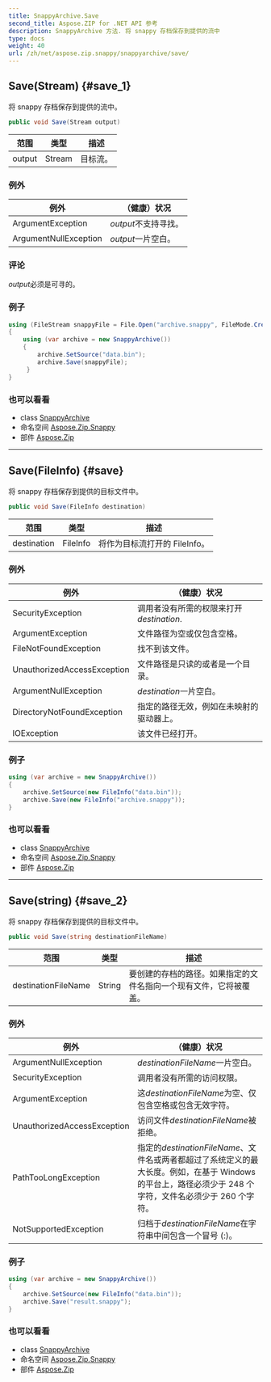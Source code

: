```yaml
---
title: SnappyArchive.Save
second_title: Aspose.ZIP for .NET API 参考
description: SnappyArchive 方法. 将 snappy 存档保存到提供的流中
type: docs
weight: 40
url: /zh/net/aspose.zip.snappy/snappyarchive/save/
---
```

## Save(Stream) {#save_1}

将 snappy 存档保存到提供的流中。

```csharp
public void Save(Stream output)
```

| 范围 | 类型 | 描述 |
| --- | --- | --- |
| output | Stream | 目标流。 |

### 例外

| 例外 | （健康）状况 |
| --- | --- |
| ArgumentException | *output*不支持寻找。 |
| ArgumentNullException | *output*一片空白。 |

### 评论

*output*必须是可寻的。

### 例子

```csharp
using (FileStream snappyFile = File.Open("archive.snappy", FileMode.Create))
{
    using (var archive = new SnappyArchive())
    {
        archive.SetSource("data.bin");
        archive.Save(snappyFile);
     }
}
```

### 也可以看看

* class [SnappyArchive](../)
* 命名空间 [Aspose.Zip.Snappy](../../snappyarchive/)
* 部件 [Aspose.Zip](../../../)

---

## Save(FileInfo) {#save}

将 snappy 存档保存到提供的目标文件中。

```csharp
public void Save(FileInfo destination)
```

| 范围 | 类型 | 描述 |
| --- | --- | --- |
| destination | FileInfo | 将作为目标流打开的 FileInfo。 |

### 例外

| 例外 | （健康）状况 |
| --- | --- |
| SecurityException | 调用者没有所需的权限来打开*destination*. |
| ArgumentException | 文件路径为空或仅包含空格。 |
| FileNotFoundException | 找不到该文件。 |
| UnauthorizedAccessException | 文件路径是只读的或者是一个目录。 |
| ArgumentNullException | *destination*一片空白。 |
| DirectoryNotFoundException | 指定的路径无效，例如在未映射的驱动器上。 |
| IOException | 该文件已经打开。 |

### 例子

```csharp
using (var archive = new SnappyArchive()) 
{
    archive.SetSource(new FileInfo("data.bin"));
    archive.Save(new FileInfo("archive.snappy"));
}
```

### 也可以看看

* class [SnappyArchive](../)
* 命名空间 [Aspose.Zip.Snappy](../../snappyarchive/)
* 部件 [Aspose.Zip](../../../)

---

## Save(string) {#save_2}

将 snappy 存档保存到提供的目标文件中。

```csharp
public void Save(string destinationFileName)
```

| 范围 | 类型 | 描述 |
| --- | --- | --- |
| destinationFileName | String | 要创建的存档的路径。如果指定的文件名指向一个现有文件，它将被覆盖。 |

### 例外

| 例外 | （健康）状况 |
| --- | --- |
| ArgumentNullException | *destinationFileName*一片空白。 |
| SecurityException | 调用者没有所需的访问权限。 |
| ArgumentException | 这*destinationFileName*为空、仅包含空格或包含无效字符。 |
| UnauthorizedAccessException | 访问文件*destinationFileName*被拒绝。 |
| PathTooLongException | 指定的*destinationFileName*、文件名或两者都超过了系统定义的最大长度。例如，在基于 Windows 的平台上，路径必须少于 248 个字符，文件名必须少于 260 个字符。 |
| NotSupportedException | 归档于*destinationFileName*在字符串中间包含一个冒号 (:)。 |

### 例子

```csharp
using (var archive = new SnappyArchive()) 
{
    archive.SetSource(new FileInfo("data.bin"));
    archive.Save("result.snappy");
}
```

### 也可以看看

* class [SnappyArchive](../)
* 命名空间 [Aspose.Zip.Snappy](../../snappyarchive/)
* 部件 [Aspose.Zip](../../../)


